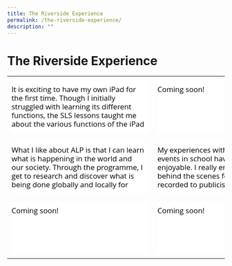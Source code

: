 ```yaml
---
title: The Riverside Experience
permalink: /the-riverside-experience/
description: ""
---
```

The Riverside Experience
========================

<table class="ccatbl" style="margin: 0px auto; outline: 0px; padding: 0px; display: block; width: auto !important; height: auto !important; border-collapse: collapse;"><tbody style="margin: 0px; outline: 0px; padding: 0px; display: block;"><tr style="margin: 0px; outline: 0px; padding: 0px; display: flex; justify-content: space-between;"><td style="margin: 0px; outline: 0px; padding: 10px; display: block; width: 318px;"><div class="iveo_pipe_pagetree_pinup iveo_gencon ive_eobj_center" width="290" style="margin: 0px; outline: 0px; padding: 0px; display: table; position: relative; clear: both; min-height: 10px; cursor: default; user-select: none; -webkit-tap-highlight-color: transparent; line-height: 24px !important; color: rgb(0, 0, 0); font-family: &quot;Open Sans&quot;, sans-serif; font-size: 17px; font-weight: 400; float: none !important; width: 290px;"><div class="ct-box  ct-simple-box  fx_none_ ive_droppable" style="margin: 0px; outline: 0px; padding: 0px; position: relative; width: 318px; box-sizing: border-box; background: transparent !important; color: rgb(0, 0, 0); line-height: 24px !important; font-family: &quot;Open Sans&quot;, sans-serif; font-size: 17px; font-weight: 400; overflow: visible;"><div class="picture_ " style="margin: 0px; outline: 0px; padding: 0px; line-height: 24px !important; color: rgb(0, 0, 0); font-family: &quot;Open Sans&quot;, sans-serif; font-size: 17px; font-weight: 400; position: relative; z-index: 10; width: 318px; box-sizing: border-box; display: block; overflow: hidden;"><img alt="Personalised Digital Learning Programme" src="https://riversidesec.moe.edu.sg/qql/slot/u178/2022/Riverside%20Experience/Photo%203.jpg" style="margin: 0px; outline: 0px; padding: 0px; border: 0px; max-width: 100%; width: 318px; vertical-align: bottom; pointer-events: none; height: 318px; position: absolute; top: 0px; left: 0px; object-fit: cover;"></div><div class="text_  left_" style="margin: 0px; outline: 0px; padding: 10px 0px; line-height: 24px !important; color: rgb(0, 0, 0); font-family: &quot;Open Sans&quot;, sans-serif; font-size: 17px; font-weight: 400; z-index: 20; width: 318px; position: relative; box-sizing: border-box; background: rgb(255, 255, 255);"><div class="title_ " style="margin: 0px; outline: 0px; padding: 0px; line-height: 24px; color: rgb(255, 255, 255); font-family: &quot;Open Sans&quot;, sans-serif; font-size: 18px; font-weight: 700; display: flex; width: 318px; height: 60px; position: absolute; top: -60px; left: 0px; justify-content: center; align-items: center; background: rgba(230, 20, 20, 0.8); text-transform: uppercase; opacity: 0;">PERSONALISED DIGITAL LEARNING PROGRAMME</div><div class="caption_ " style="margin: 0px; outline: 0px; padding: 0px; line-height: 20px; color: rgb(0, 0, 0); font-family: &quot;Open Sans&quot;, sans-serif; font-size: 17px; font-weight: 400; display: block; width: 308px; height: 100px; overflow: auto; text-align: left;">It is exciting to have my own iPad for the first time. Though I initially struggled with learning its different functions, the SLS lessons taught me about the various functions of the iPad and I learned to use my iPad effectively. I am now able to use my iPad to plan my time and complete my work before the end of the day. I also managed to create a movie for the Student-initiated Learning (SIL) on my iPad. I hope I will be able to learn more functions on the iPad to enhance my learning! - Mabel<br style="margin: 0px; outline: 0px; padding: 0px;"></div><div class="link_ " style="margin: 0px; outline: 0px; padding: 0px; line-height: 24px; color: inherit; font-family: &quot;Open Sans&quot;, sans-serif; font-size: 15.3px; font-weight: 400; word-break: break-all; position: static;"><a target="" href="https://riversidesec.moe.edu.sg/the-riverside-experience/personalised-digital-learning-programme" style="margin: 0px; outline: 0px; padding: 0px; color: inherit; font-weight: 400; text-decoration: underline; background: transparent; display: block; width: 318px; height: 60px; text-indent: -9999px; position: absolute; left: 0px; top: -80px;">Personalised Digital Learning Programme</a></div></div></div><div class="iveo_pipe" style="margin: 0px; outline: 0px; padding: 0px; position: absolute; top: -3000px; width: 0px; height: 0px; overflow: hidden; line-height: 24px !important; color: rgb(0, 0, 0); font-family: &quot;Open Sans&quot;, sans-serif; font-size: 17px; font-weight: 400;"><img align="center" width="290" id="call://pagetree/pinup" class="pipeobj" src="https://riversidesec.moe.edu.sg/pix/spacer.gif" alt="" style="margin: 0px; outline: 0px; padding: 0px; border: none; max-width: 100%; width: 290px;"></div></div></td><td style="margin: 0px; outline: 0px; padding: 10px; display: block; width: 318px;"><div class="iveo_pipe_pagetree_pinup iveo_gencon ive_eobj_center" width="290" style="margin: 0px; outline: 0px; padding: 0px; display: table; position: relative; clear: both; min-height: 10px; cursor: default; user-select: none; -webkit-tap-highlight-color: transparent; line-height: 24px !important; color: rgb(0, 0, 0); font-family: &quot;Open Sans&quot;, sans-serif; font-size: 17px; font-weight: 400; float: none !important; width: 290px;"><div class="ct-box  ct-simple-box  fx_none_ ive_droppable" style="margin: 0px; outline: 0px; padding: 0px; position: relative; width: 318px; box-sizing: border-box; background: transparent !important; color: rgb(0, 0, 0); line-height: 24px !important; font-family: &quot;Open Sans&quot;, sans-serif; font-size: 17px; font-weight: 400; overflow: visible;"><div class="picture_ " style="margin: 0px; outline: 0px; padding: 0px; line-height: 24px !important; color: rgb(0, 0, 0); font-family: &quot;Open Sans&quot;, sans-serif; font-size: 17px; font-weight: 400; position: relative; z-index: 10; width: 318px; box-sizing: border-box; display: block; overflow: hidden;"><img alt="Full Subject Based Banding" src="https://riversidesec.moe.edu.sg/qql/slot/u178/2022/Riverside%20Experience/sothumbnail5.jpg" style="margin: 0px; outline: 0px; padding: 0px; border: 0px; max-width: 100%; width: 318px; vertical-align: bottom; pointer-events: none; height: 318px; position: absolute; top: 0px; left: 0px; object-fit: cover;"></div><div class="text_  left_" style="margin: 0px; outline: 0px; padding: 10px 0px; line-height: 24px !important; color: rgb(0, 0, 0); font-family: &quot;Open Sans&quot;, sans-serif; font-size: 17px; font-weight: 400; z-index: 20; width: 318px; position: relative; box-sizing: border-box; background: rgb(255, 255, 255);"><div class="title_ " style="margin: 0px; outline: 0px; padding: 0px; line-height: 24px; color: rgb(255, 255, 255); font-family: &quot;Open Sans&quot;, sans-serif; font-size: 18px; font-weight: 700; display: flex; width: 318px; height: 60px; position: absolute; top: -60px; left: 0px; justify-content: center; align-items: center; background: rgba(230, 20, 20, 0.8); text-transform: uppercase; opacity: 0;">FULL SUBJECT BASED BANDING</div><div class="caption_ " style="margin: 0px; outline: 0px; padding: 0px; line-height: 20px; color: rgb(0, 0, 0); font-family: &quot;Open Sans&quot;, sans-serif; font-size: 17px; font-weight: 400; display: block; width: 318px; height: 100px; overflow: auto; text-align: left;">Coming soon!</div><div class="link_ " style="margin: 0px; outline: 0px; padding: 0px; line-height: 24px; color: inherit; font-family: &quot;Open Sans&quot;, sans-serif; font-size: 15.3px; font-weight: 400; word-break: break-all; position: static;"><a target="" href="https://riversidesec.moe.edu.sg/the-riverside-experience/full-subject-based-banding" style="margin: 0px; outline: 0px; padding: 0px; color: inherit; font-weight: 400; text-decoration: underline; background: transparent; display: block; width: 318px; height: 60px; text-indent: -9999px; position: absolute; left: 0px; top: -80px;">Full Subject Based Banding</a></div></div></div><div class="iveo_pipe" style="margin: 0px; outline: 0px; padding: 0px; position: absolute; top: -3000px; width: 0px; height: 0px; overflow: hidden; line-height: 24px !important; color: rgb(0, 0, 0); font-family: &quot;Open Sans&quot;, sans-serif; font-size: 17px; font-weight: 400;"><img align="center" width="290" id="call://pagetree/pinup" class="pipeobj" src="https://riversidesec.moe.edu.sg/pix/spacer.gif" alt="" style="margin: 0px; outline: 0px; padding: 0px; border: none; max-width: 100%; width: 290px;"></div></div></td><td style="margin: 0px; outline: 0px; padding: 10px; display: block; width: 318px;"><div class="iveo_pipe_pagetree_pinup iveo_gencon ive_eobj_center" width="290" style="margin: 0px; outline: 0px; padding: 0px; display: table; position: relative; clear: both; min-height: 10px; cursor: default; user-select: none; -webkit-tap-highlight-color: transparent; line-height: 24px !important; color: rgb(0, 0, 0); font-family: &quot;Open Sans&quot;, sans-serif; font-size: 17px; font-weight: 400; float: none !important; width: 290px;"><div class="ct-box  ct-simple-box  fx_none_ ive_droppable" style="margin: 0px; outline: 0px; padding: 0px; position: relative; width: 318px; box-sizing: border-box; background: transparent !important; color: rgb(0, 0, 0); line-height: 24px !important; font-family: &quot;Open Sans&quot;, sans-serif; font-size: 17px; font-weight: 400; overflow: visible;"><div class="picture_ " style="margin: 0px; outline: 0px; padding: 0px; line-height: 24px !important; color: rgb(0, 0, 0); font-family: &quot;Open Sans&quot;, sans-serif; font-size: 17px; font-weight: 400; position: relative; z-index: 10; width: 318px; box-sizing: border-box; display: block; overflow: hidden;"><img alt="Student Leadership" src="https://riversidesec.moe.edu.sg/qql/slot/u178/2022/Riverside%20Experience/Photo%203%20(1).jpg" style="margin: 0px; outline: 0px; padding: 0px; border: 0px; max-width: 100%; width: 318px; vertical-align: bottom; pointer-events: none; height: 318px; position: absolute; top: 0px; left: 0px; object-fit: cover;"></div><div class="text_  left_" style="margin: 0px; outline: 0px; padding: 10px 0px; line-height: 24px !important; color: rgb(0, 0, 0); font-family: &quot;Open Sans&quot;, sans-serif; font-size: 17px; font-weight: 400; z-index: 20; width: 318px; position: relative; box-sizing: border-box; background: rgb(255, 255, 255);"><div class="title_ " style="margin: 0px; outline: 0px; padding: 0px; line-height: 24px; color: rgb(255, 255, 255); font-family: &quot;Open Sans&quot;, sans-serif; font-size: 18px; font-weight: 700; display: flex; width: 318px; height: 60px; position: absolute; top: -60px; left: 0px; justify-content: center; align-items: center; background: rgba(230, 20, 20, 0.8); text-transform: uppercase; opacity: 0;">STUDENT LEADERSHIP</div><div class="caption_ " style="margin: 0px; outline: 0px; padding: 0px; line-height: 20px; color: rgb(0, 0, 0); font-family: &quot;Open Sans&quot;, sans-serif; font-size: 17px; font-weight: 400; display: block; width: 308px; height: 100px; overflow: auto; text-align: left;">I vividly remember being a bright-eyed junior student councillor, watching in awe as the then Student Council EXCO took their pledge as student leaders. Then, I did not understand the true meaning of student leadership. Now, I discovered that leadership is more than just being a role model for fellow schoolmates. It is also about guiding my peers to reach their fullest potential and doing what is right. I could have never been more honoured and humbled to hold the role as student council president. My journey as a student leader is definitely not a perfect one but I hope that I have inspired my peers to achieve their best and more. - Nurienne<br style="margin: 0px; outline: 0px; padding: 0px;"></div><div class="link_ " style="margin: 0px; outline: 0px; padding: 0px; line-height: 24px; color: inherit; font-family: &quot;Open Sans&quot;, sans-serif; font-size: 15.3px; font-weight: 400; word-break: break-all; position: static;"><a target="" href="https://riversidesec.moe.edu.sg/the-riverside-experience/student-leadership" style="margin: 0px; outline: 0px; padding: 0px; color: inherit; font-weight: 400; text-decoration: underline; background: transparent; display: block; width: 318px; height: 60px; text-indent: -9999px; position: absolute; left: 0px; top: -80px;">Student Leadership</a></div></div></div><div class="iveo_pipe" style="margin: 0px; outline: 0px; padding: 0px; position: absolute; top: -3000px; width: 0px; height: 0px; overflow: hidden; line-height: 24px !important; color: rgb(0, 0, 0); font-family: &quot;Open Sans&quot;, sans-serif; font-size: 17px; font-weight: 400;"><img align="center" width="290" id="call://pagetree/pinup" class="pipeobj" src="https://riversidesec.moe.edu.sg/pix/spacer.gif" alt="" style="margin: 0px; outline: 0px; padding: 0px; border: none; max-width: 100%; width: 290px;"></div></div></td></tr><tr style="margin: 0px; outline: 0px; padding: 0px; display: flex; justify-content: space-between;"><td style="margin: 0px; outline: 0px; padding: 10px; display: block; width: 318px;"><div class="iveo_pipe_pagetree_pinup iveo_gencon ive_eobj_center" width="290" style="margin: 0px; outline: 0px; padding: 0px; display: table; position: relative; clear: both; min-height: 10px; cursor: default; user-select: none; -webkit-tap-highlight-color: transparent; line-height: 24px !important; color: rgb(0, 0, 0); font-family: &quot;Open Sans&quot;, sans-serif; font-size: 17px; font-weight: 400; float: none !important; width: 290px;"><div class="ct-box  ct-simple-box  fx_none_ ive_droppable" style="margin: 0px; outline: 0px; padding: 0px; position: relative; width: 318px; box-sizing: border-box; background: transparent !important; color: rgb(0, 0, 0); line-height: 24px !important; font-family: &quot;Open Sans&quot;, sans-serif; font-size: 17px; font-weight: 400; overflow: visible;"><div class="picture_ " style="margin: 0px; outline: 0px; padding: 0px; line-height: 24px !important; color: rgb(0, 0, 0); font-family: &quot;Open Sans&quot;, sans-serif; font-size: 17px; font-weight: 400; position: relative; z-index: 10; width: 318px; box-sizing: border-box; display: block; overflow: hidden;"><img alt="Applied Learning Programme" src="https://riversidesec.moe.edu.sg/qql/slot/u178/2022/Riverside%20Experience/photo%204.jpg" style="margin: 0px; outline: 0px; padding: 0px; border: 0px; max-width: 100%; width: 318px; vertical-align: bottom; pointer-events: none; height: 318px; position: absolute; top: 0px; left: 0px; object-fit: cover;"></div><div class="text_  left_" style="margin: 0px; outline: 0px; padding: 10px 0px; line-height: 24px !important; color: rgb(0, 0, 0); font-family: &quot;Open Sans&quot;, sans-serif; font-size: 17px; font-weight: 400; z-index: 20; width: 318px; position: relative; box-sizing: border-box; background: rgb(255, 255, 255);"><div class="title_ " style="margin: 0px; outline: 0px; padding: 0px; line-height: 24px; color: rgb(255, 255, 255); font-family: &quot;Open Sans&quot;, sans-serif; font-size: 18px; font-weight: 700; display: flex; width: 318px; height: 60px; position: absolute; top: -60px; left: 0px; justify-content: center; align-items: center; background: rgba(230, 20, 20, 0.8); text-transform: uppercase; opacity: 0;">APPLIED LEARNING PROGRAMME</div><div class="caption_ " style="margin: 0px; outline: 0px; padding: 0px; line-height: 20px; color: rgb(0, 0, 0); font-family: &quot;Open Sans&quot;, sans-serif; font-size: 17px; font-weight: 400; display: block; width: 308px; height: 100px; overflow: auto; text-align: left;">What I like about ALP is that I can learn what is happening in the world and our society. Through the programme, I get to research and discover what is being done globally and locally for issues such as climate change. I hope to learn more about the partnership between countries to tackle these issues together. I also find learning the 17 UN goals useful as it helps me to think deeply about how I can contribute to improve the world I live in. - Saw Jia Hui</div><div class="link_ " style="margin: 0px; outline: 0px; padding: 0px; line-height: 24px; color: inherit; font-family: &quot;Open Sans&quot;, sans-serif; font-size: 15.3px; font-weight: 400; word-break: break-all; position: static;"><a target="" href="https://riversidesec.moe.edu.sg/the-riverside-experience/applied-learning-programme" style="margin: 0px; outline: 0px; padding: 0px; color: inherit; font-weight: 400; text-decoration: underline; background: transparent; display: block; width: 318px; height: 60px; text-indent: -9999px; position: absolute; left: 0px; top: -80px;">Applied Learning Programme</a></div></div></div><div class="iveo_pipe" style="margin: 0px; outline: 0px; padding: 0px; position: absolute; top: -3000px; width: 0px; height: 0px; overflow: hidden; line-height: 24px !important; color: rgb(0, 0, 0); font-family: &quot;Open Sans&quot;, sans-serif; font-size: 17px; font-weight: 400;"><img align="center" width="290" id="call://pagetree/pinup" class="pipeobj" src="https://riversidesec.moe.edu.sg/pix/spacer.gif" alt="" style="margin: 0px; outline: 0px; padding: 0px; border: none; max-width: 100%; width: 290px;"></div></div></td><td style="margin: 0px; outline: 0px; padding: 10px; display: block; width: 318px;"><div class="iveo_pipe_pagetree_pinup iveo_gencon ive_eobj_center" width="290" style="margin: 0px; outline: 0px; padding: 0px; display: table; position: relative; clear: both; min-height: 10px; cursor: default; user-select: none; -webkit-tap-highlight-color: transparent; line-height: 24px !important; color: rgb(0, 0, 0); font-family: &quot;Open Sans&quot;, sans-serif; font-size: 17px; font-weight: 400; float: none !important; width: 290px;"><div class="ct-box  ct-simple-box  fx_none_ ive_droppable" style="margin: 0px; outline: 0px; padding: 0px; position: relative; width: 318px; box-sizing: border-box; background: transparent !important; color: rgb(0, 0, 0); line-height: 24px !important; font-family: &quot;Open Sans&quot;, sans-serif; font-size: 17px; font-weight: 400; overflow: visible;"><div class="picture_ " style="margin: 0px; outline: 0px; padding: 0px; line-height: 24px !important; color: rgb(0, 0, 0); font-family: &quot;Open Sans&quot;, sans-serif; font-size: 17px; font-weight: 400; position: relative; z-index: 10; width: 318px; box-sizing: border-box; display: block; overflow: hidden;"><img alt="Learning for Life Programme" src="https://riversidesec.moe.edu.sg/qql/slot/u178/2022/Riverside%20Experience/6%20-%20thumbnail.png" style="margin: 0px; outline: 0px; padding: 0px; border: 0px; max-width: 100%; width: 318px; vertical-align: bottom; pointer-events: none; height: 318px; position: absolute; top: 0px; left: 0px; object-fit: cover;"></div><div class="text_  left_" style="margin: 0px; outline: 0px; padding: 10px 0px; line-height: 24px !important; color: rgb(0, 0, 0); font-family: &quot;Open Sans&quot;, sans-serif; font-size: 17px; font-weight: 400; z-index: 20; width: 318px; position: relative; box-sizing: border-box; background: rgb(255, 255, 255);"><div class="title_ " style="margin: 0px; outline: 0px; padding: 0px; line-height: 24px; color: rgb(255, 255, 255); font-family: &quot;Open Sans&quot;, sans-serif; font-size: 18px; font-weight: 700; display: flex; width: 318px; height: 60px; position: absolute; top: -60px; left: 0px; justify-content: center; align-items: center; background: rgba(230, 20, 20, 0.8); text-transform: uppercase; opacity: 0;">LEARNING FOR LIFE PROGRAMME</div><div class="caption_ " style="margin: 0px; outline: 0px; padding: 0px; line-height: 20px; color: rgb(0, 0, 0); font-family: &quot;Open Sans&quot;, sans-serif; font-size: 17px; font-weight: 400; display: block; width: 308px; height: 100px; overflow: auto; text-align: left;">My experiences with various arts events in school have been extremely enjoyable. I really enjoyed working behind the scenes for the song we recorded to publicise RSGT, and also the process of recording an original song for the annual SYF Youth Station. Thanks to the support from my friends and teachers, I can now muster the courage to pursue my passion for the arts, to improve myself and of course, to chase my dreams. - Ho Xin Hui<br style="margin: 0px; outline: 0px; padding: 0px;"></div><div class="link_ " style="margin: 0px; outline: 0px; padding: 0px; line-height: 24px; color: inherit; font-family: &quot;Open Sans&quot;, sans-serif; font-size: 15.3px; font-weight: 400; word-break: break-all; position: static;"><a target="" href="https://riversidesec.moe.edu.sg/the-riverside-experience/learning-for-life-programme" style="margin: 0px; outline: 0px; padding: 0px; color: inherit; font-weight: 400; text-decoration: underline; background: transparent; display: block; width: 318px; height: 60px; text-indent: -9999px; position: absolute; left: 0px; top: -80px;">Learning for Life Programme</a></div></div></div><div class="iveo_pipe" style="margin: 0px; outline: 0px; padding: 0px; position: absolute; top: -3000px; width: 0px; height: 0px; overflow: hidden; line-height: 24px !important; color: rgb(0, 0, 0); font-family: &quot;Open Sans&quot;, sans-serif; font-size: 17px; font-weight: 400;"><img align="center" width="290" id="call://pagetree/pinup" class="pipeobj" src="https://riversidesec.moe.edu.sg/pix/spacer.gif" alt="" style="margin: 0px; outline: 0px; padding: 0px; border: none; max-width: 100%; width: 290px;"></div></div></td><td style="margin: 0px; outline: 0px; padding: 10px; display: block; width: 318px;"><div class="iveo_pipe_pagetree_pinup iveo_gencon ive_eobj_center" width="290" style="margin: 0px; outline: 0px; padding: 0px; display: table; position: relative; clear: both; min-height: 10px; cursor: default; user-select: none; -webkit-tap-highlight-color: transparent; line-height: 24px !important; color: rgb(0, 0, 0); font-family: &quot;Open Sans&quot;, sans-serif; font-size: 17px; font-weight: 400; float: none !important; width: 290px;"><div class="ct-box  ct-simple-box  fx_none_ ive_droppable" style="margin: 0px; outline: 0px; padding: 0px; position: relative; width: 318px; box-sizing: border-box; background: transparent !important; color: rgb(0, 0, 0); line-height: 24px !important; font-family: &quot;Open Sans&quot;, sans-serif; font-size: 17px; font-weight: 400; overflow: visible;"><div class="picture_ " style="margin: 0px; outline: 0px; padding: 0px; line-height: 24px !important; color: rgb(0, 0, 0); font-family: &quot;Open Sans&quot;, sans-serif; font-size: 17px; font-weight: 400; position: relative; z-index: 10; width: 318px; box-sizing: border-box; display: block; overflow: hidden;"><img alt="Riverside Integrated Skills Experience" src="https://riversidesec.moe.edu.sg/qql/slot/u178/2022/Riverside%20Experience/Photo%203%20-%20Sec%203%20AOH.jpg" style="margin: 0px; outline: 0px; padding: 0px; border: 0px; max-width: 100%; width: 318px; vertical-align: bottom; pointer-events: none; height: 318px; position: absolute; top: 0px; left: 0px; object-fit: cover;"></div><div class="text_  left_" style="margin: 0px; outline: 0px; padding: 10px 0px; line-height: 24px !important; color: rgb(0, 0, 0); font-family: &quot;Open Sans&quot;, sans-serif; font-size: 17px; font-weight: 400; z-index: 20; width: 318px; position: relative; box-sizing: border-box; background: rgb(255, 255, 255);"><div class="title_ " style="margin: 0px; outline: 0px; padding: 0px; line-height: 24px; color: rgb(255, 255, 255); font-family: &quot;Open Sans&quot;, sans-serif; font-size: 18px; font-weight: 700; display: flex; width: 318px; height: 60px; position: absolute; top: -60px; left: 0px; justify-content: center; align-items: center; background: rgba(230, 20, 20, 0.8); text-transform: uppercase; opacity: 0;">RIVERSIDE INTEGRATED SKILLS EXPERIENCE</div><div class="caption_ " style="margin: 0px; outline: 0px; padding: 0px; line-height: 20px; color: rgb(0, 0, 0); font-family: &quot;Open Sans&quot;, sans-serif; font-size: 17px; font-weight: 400; display: block; width: 308px; height: 100px; overflow: auto; text-align: left;">One thing I like about RISE is that it helped me to understand myself better and to get out of my comfort zone- to play my part in the community. I also made new friends from my new form class and I was also able to improve my leadership skills. The RISE experience made me realise that I am capable of more things and how to be a better leader. - Naimi Irdina<br style="margin: 0px; outline: 0px; padding: 0px;"></div><div class="link_ " style="margin: 0px; outline: 0px; padding: 0px; line-height: 24px; color: inherit; font-family: &quot;Open Sans&quot;, sans-serif; font-size: 15.3px; font-weight: 400; word-break: break-all; position: static;"><a target="" href="https://riversidesec.moe.edu.sg/the-riverside-experience/riverside-integrated-skills-experience" style="margin: 0px; outline: 0px; padding: 0px; color: inherit; font-weight: 400; text-decoration: underline; background: transparent; display: block; width: 318px; height: 60px; text-indent: -9999px; position: absolute; left: 0px; top: -80px;">Riverside Integrated Skills Experience</a></div></div></div><div class="iveo_pipe" style="margin: 0px; outline: 0px; padding: 0px; position: absolute; top: -3000px; width: 0px; height: 0px; overflow: hidden; line-height: 24px !important; color: rgb(0, 0, 0); font-family: &quot;Open Sans&quot;, sans-serif; font-size: 17px; font-weight: 400;"><img align="center" width="290" id="call://pagetree/pinup" class="pipeobj" src="https://riversidesec.moe.edu.sg/pix/spacer.gif" alt="" style="margin: 0px; outline: 0px; padding: 0px; border: none; max-width: 100%; width: 290px;"></div></div></td></tr><tr style="margin: 0px; outline: 0px; padding: 0px; display: flex; justify-content: space-between;"><td style="margin: 0px; outline: 0px; padding: 10px; display: block; width: 318px;"><div class="iveo_pipe_pagetree_pinup iveo_gencon ive_eobj_center" width="290" style="margin: 0px; outline: 0px; padding: 0px; display: table; position: relative; clear: both; min-height: 10px; cursor: default; user-select: none; -webkit-tap-highlight-color: transparent; line-height: 24px !important; color: rgb(0, 0, 0); font-family: &quot;Open Sans&quot;, sans-serif; font-size: 17px; font-weight: 400; float: none !important; width: 290px;"><div class="ct-box  ct-simple-box  fx_none_ ive_droppable" style="margin: 0px; outline: 0px; padding: 0px; position: relative; width: 318px; box-sizing: border-box; background: transparent !important; color: rgb(0, 0, 0); line-height: 24px !important; font-family: &quot;Open Sans&quot;, sans-serif; font-size: 17px; font-weight: 400; overflow: visible;"><div class="picture_ " style="margin: 0px; outline: 0px; padding: 0px; line-height: 24px !important; color: rgb(0, 0, 0); font-family: &quot;Open Sans&quot;, sans-serif; font-size: 17px; font-weight: 400; position: relative; z-index: 10; width: 318px; box-sizing: border-box; display: block; overflow: hidden;"><img alt="Work Experience Programme" src="https://riversidesec.moe.edu.sg/qql/slot/u178/2022/Riverside%20Experience/A-seemingly-simple-task-requires-great-precision.jpg" style="margin: 0px; outline: 0px; padding: 0px; border: 0px; max-width: 100%; width: 318px; vertical-align: bottom; pointer-events: none; height: 318px; position: absolute; top: 0px; left: 0px; object-fit: cover;"></div><div class="text_  left_" style="margin: 0px; outline: 0px; padding: 10px 0px; line-height: 24px !important; color: rgb(0, 0, 0); font-family: &quot;Open Sans&quot;, sans-serif; font-size: 17px; font-weight: 400; z-index: 20; width: 318px; position: relative; box-sizing: border-box; background: rgb(255, 255, 255);"><div class="title_ " style="margin: 0px; outline: 0px; padding: 0px; line-height: 24px; color: rgb(255, 255, 255); font-family: &quot;Open Sans&quot;, sans-serif; font-size: 18px; font-weight: 700; display: flex; width: 318px; height: 60px; position: absolute; top: -60px; left: 0px; justify-content: center; align-items: center; background: rgba(230, 20, 20, 0.8); text-transform: uppercase; opacity: 0;">WORK EXPERIENCE PROGRAMME</div><div class="caption_ " style="margin: 0px; outline: 0px; padding: 0px; line-height: 20px; color: rgb(0, 0, 0); font-family: &quot;Open Sans&quot;, sans-serif; font-size: 17px; font-weight: 400; display: block; width: 318px; height: 100px; overflow: auto; text-align: left;">Coming soon!</div><div class="link_ " style="margin: 0px; outline: 0px; padding: 0px; line-height: 24px; color: inherit; font-family: &quot;Open Sans&quot;, sans-serif; font-size: 15.3px; font-weight: 400; word-break: break-all; position: static;"><a target="" href="https://riversidesec.moe.edu.sg/the-riverside-experience/work-experience-programme" style="margin: 0px; outline: 0px; padding: 0px; color: inherit; font-weight: 400; text-decoration: underline; background: transparent; display: block; width: 318px; height: 60px; text-indent: -9999px; position: absolute; left: 0px; top: -80px;">Work Experience Programme</a></div></div></div><div class="iveo_pipe" style="margin: 0px; outline: 0px; padding: 0px; position: absolute; top: -3000px; width: 0px; height: 0px; overflow: hidden; line-height: 24px !important; color: rgb(0, 0, 0); font-family: &quot;Open Sans&quot;, sans-serif; font-size: 17px; font-weight: 400;"><img align="center" width="290" id="call://pagetree/pinup" class="pipeobj" src="https://riversidesec.moe.edu.sg/pix/spacer.gif" alt="" style="margin: 0px; outline: 0px; padding: 0px; border: none; max-width: 100%; width: 290px;"></div></div></td><td style="margin: 0px; outline: 0px; padding: 10px; display: block; width: 318px;"><div class="iveo_pipe_pagetree_pinup iveo_gencon ive_eobj_center" width="290" style="margin: 0px; outline: 0px; padding: 0px; display: table; position: relative; clear: both; min-height: 10px; cursor: default; user-select: none; -webkit-tap-highlight-color: transparent; line-height: 24px !important; color: rgb(0, 0, 0); font-family: &quot;Open Sans&quot;, sans-serif; font-size: 17px; font-weight: 400; float: none !important; width: 290px;"><div class="ct-box  ct-simple-box  fx_none_ ive_droppable" style="margin: 0px; outline: 0px; padding: 0px; position: relative; width: 318px; box-sizing: border-box; background: transparent !important; color: rgb(0, 0, 0); line-height: 24px !important; font-family: &quot;Open Sans&quot;, sans-serif; font-size: 17px; font-weight: 400; overflow: visible;"><div class="picture_ " style="margin: 0px; outline: 0px; padding: 0px; line-height: 24px !important; color: rgb(0, 0, 0); font-family: &quot;Open Sans&quot;, sans-serif; font-size: 17px; font-weight: 400; position: relative; z-index: 10; width: 318px; box-sizing: border-box; display: block; overflow: hidden;"><img alt="Internationalisation" src="https://riversidesec.moe.edu.sg/qql/slot/u178/2022/Riverside%20Experience/Photo%201%20.jpeg" style="margin: 0px; outline: 0px; padding: 0px; border: 0px; max-width: 100%; width: 318px; vertical-align: bottom; pointer-events: none; height: 318px; position: absolute; top: 0px; left: 0px; object-fit: cover;"></div><div class="text_  left_" style="margin: 0px; outline: 0px; padding: 10px 0px; line-height: 24px !important; color: rgb(0, 0, 0); font-family: &quot;Open Sans&quot;, sans-serif; font-size: 17px; font-weight: 400; z-index: 20; width: 318px; position: relative; box-sizing: border-box; background: rgb(255, 255, 255);"><div class="title_ " style="margin: 0px; outline: 0px; padding: 0px; line-height: 24px; color: rgb(255, 255, 255); font-family: &quot;Open Sans&quot;, sans-serif; font-size: 18px; font-weight: 700; display: flex; width: 318px; height: 60px; position: absolute; top: -60px; left: 0px; justify-content: center; align-items: center; background: rgba(230, 20, 20, 0.8); text-transform: uppercase; opacity: 0;">INTERNATIONALISATION</div><div class="caption_ " style="margin: 0px; outline: 0px; padding: 0px; line-height: 20px; color: rgb(0, 0, 0); font-family: &quot;Open Sans&quot;, sans-serif; font-size: 17px; font-weight: 400; display: block; width: 318px; height: 100px; overflow: auto; text-align: left;">Coming soon!</div><div class="link_ " style="margin: 0px; outline: 0px; padding: 0px; line-height: 24px; color: inherit; font-family: &quot;Open Sans&quot;, sans-serif; font-size: 15.3px; font-weight: 400; word-break: break-all; position: static;"><a target="" href="https://riversidesec.moe.edu.sg/the-riverside-experience/internationalisation-programme" style="margin: 0px; outline: 0px; padding: 0px; color: inherit; font-weight: 400; text-decoration: underline; background: transparent; display: block; width: 318px; height: 60px; text-indent: -9999px; position: absolute; left: 0px; top: -80px;">Internationalisation</a></div></div></div><div class="iveo_pipe" style="margin: 0px; outline: 0px; padding: 0px; position: absolute; top: -3000px; width: 0px; height: 0px; overflow: hidden; line-height: 24px !important; color: rgb(0, 0, 0); font-family: &quot;Open Sans&quot;, sans-serif; font-size: 17px; font-weight: 400;"><img align="center" width="290" id="call://pagetree/pinup" class="pipeobj" src="https://riversidesec.moe.edu.sg/pix/spacer.gif" alt="" style="margin: 0px; outline: 0px; padding: 0px; border: none; max-width: 100%; width: 290px;"></div></div></td><td style="margin: 0px; outline: 0px; padding: 10px; display: block; width: 318px;">&nbsp;</td></tr></tbody></table>

